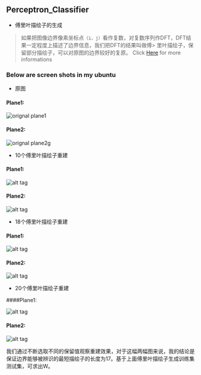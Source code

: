## Perceptron_Classifier

* 傅里叶描绘子的生成

> 如果把图像边界像素坐标点`（i，j）`看作复数，对复数序列作DFT，DFT结果一定程度上描述了边界信息，我们把DFT的结果叫做傅> 里叶描绘子，保留部分描绘子，可以对原图的边界较好的复原。
Click [Here](https://github.com/timlentse/Perceptron_Classifier/blob/master/pdf.pdf) for more informations


### Below are screen shots in my ubuntu
* 原图  

#### Plane1:
![orignal plane1](https://raw.githubusercontent.com/timlentse/Perceptron_Classifier/master/50descriptor%20plane1.png)

#### Plane2: 

![orignal plane2g](https://raw.githubusercontent.com/timlentse/Perceptron_Classifier/master/50descriptor%20plane2.png)

* 10个傅里叶描绘子重建

#### Plane1: 

![alt tag](https://raw.githubusercontent.com/timlentse/Perceptron_Classifier/master/10descriptor%20plane1.png)

#### Plane2: 

![alt tag](https://raw.githubusercontent.com/timlentse/Perceptron_Classifier/master/10descriptor%20plane2.png)

* 18个傅里叶描绘子重建

#### Plane1: 

![alt tag](https://raw.githubusercontent.com/timlentse/Perceptron_Classifier/master/18descriptor%20plane1.png)

#### Plane2: 

![alt tag](https://raw.githubusercontent.com/timlentse/Perceptron_Classifier/master/18descriptor%20plane2.png)

* 20个傅里叶描绘子重建

####Plane1: 

![alt tag](https://raw.githubusercontent.com/timlentse/Perceptron_Classifier/master/20descriptor%20plane1.png)

#### Plane2: 

![alt tag](https://raw.githubusercontent.com/timlentse/Perceptron_Classifier/master/20descriptor%20plane2.png)

我们通过不断选取不同的保留值观察重建效果，对于这幅两幅图来说，我的结论是保证边界能够被辨识的最短描绘子的长度为17。基于上面傅里叶描绘子生成训练集测试集，可求出W。
